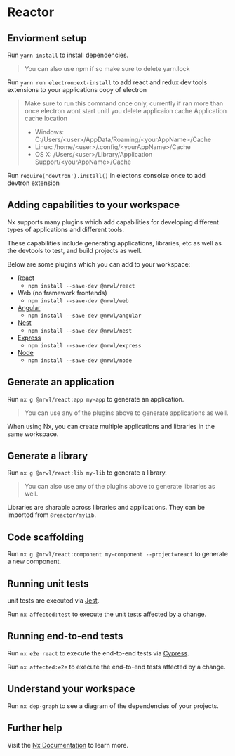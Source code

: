 # Reactor

## Enviorment setup

Run `yarn install` to install dependencies.

> You can also use npm if so make sure to delete yarn.lock

Run `yarn run electron:ext-install` to add react and redux dev tools extensions to your applications copy of electron

> Make sure to run this command once only, currently if ran more than once electron wont start unitl you delete applicaion cache
> Application cache location
> - Windows: C:/Users/\<user>/AppData/Roaming/\<yourAppName>/Cache
> - Linux: /home/\<user>/.config/\<yourAppName>/Cache
> - OS X: /Users/\<user>/Library/Application Support/\<yourAppName>/Cache

Run `require('devtron').install()` in electons consolse once to add devtron extension

## Adding capabilities to your workspace

Nx supports many plugins which add capabilities for developing different types of applications and different tools.

These capabilities include generating applications, libraries, etc as well as the devtools to test, and build projects as well.

Below are some plugins which you can add to your workspace:

- [React](https://reactjs.org)
  - `npm install --save-dev @nrwl/react`
- Web (no framework frontends)
  - `npm install --save-dev @nrwl/web`
- [Angular](https://angular.io)
  - `npm install --save-dev @nrwl/angular`
- [Nest](https://nestjs.com)
  - `npm install --save-dev @nrwl/nest`
- [Express](https://expressjs.com)
  - `npm install --save-dev @nrwl/express`
- [Node](https://nodejs.org)
  - `npm install --save-dev @nrwl/node`

## Generate an application

Run `nx g @nrwl/react:app my-app` to generate an application.

> You can use any of the plugins above to generate applications as well.

When using Nx, you can create multiple applications and libraries in the same workspace.

## Generate a library

Run `nx g @nrwl/react:lib my-lib` to generate a library.

> You can also use any of the plugins above to generate libraries as well.

Libraries are sharable across libraries and applications. They can be imported from `@reactor/mylib`.

## Code scaffolding

Run `nx g @nrwl/react:component my-component --project=react` to generate a new component.

## Running unit tests

unit tests are executed via [Jest](https://jestjs.io).

Run `nx affected:test` to execute the unit tests affected by a change.

## Running end-to-end tests

Run `nx e2e react` to execute the end-to-end tests via [Cypress](https://www.cypress.io).

Run `nx affected:e2e` to execute the end-to-end tests affected by a change.

## Understand your workspace

Run `nx dep-graph` to see a diagram of the dependencies of your projects.

## Further help

Visit the [Nx Documentation](https://nx.dev) to learn more.
